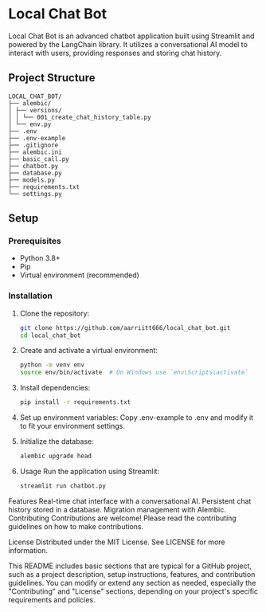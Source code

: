 # Local Chat Bot

Local Chat Bot is an advanced chatbot application built using Streamlit and powered by the LangChain library. It utilizes a conversational AI model to interact with users, providing responses and storing chat history.

## Project Structure

```plaintext
LOCAL_CHAT_BOT/
├── alembic/
│ ├── versions/
│ │ └── 001_create_chat_history_table.py
│ └── env.py
├── .env
├── .env-example
├── .gitignore
├── alembic.ini
├── basic_call.py
├── chatbot.py
├── database.py
├── models.py
├── requirements.txt
└── settings.py
```

## Setup

### Prerequisites

- Python 3.8+
- Pip
- Virtual environment (recommended)

### Installation

1. Clone the repository:

   ```bash
   git clone https://github.com/aarriitt666/local_chat_bot.git
   cd local_chat_bot
   ```

2. Create and activate a virtual environment:

   ```bash
   python -m venv env
   source env/bin/activate  # On Windows use `env\Scripts\activate`
   ```

3. Install dependencies:

   ```bash
   pip install -r requirements.txt
   ```

4. Set up environment variables:
   Copy .env-example to .env and modify it to fit your environment settings.

5. Initialize the database:

   ```bash
   alembic upgrade head
   ```

6. Usage
   Run the application using Streamlit:
   ```bash
   streamlit run chatbot.py
   ```

Features
Real-time chat interface with a conversational AI.
Persistent chat history stored in a database.
Migration management with Alembic.
Contributing
Contributions are welcome! Please read the contributing guidelines on how to make contributions.

License
Distributed under the MIT License. See LICENSE for more information.

This README includes basic sections that are typical for a GitHub project, such as a project description, setup instructions, features, and contribution guidelines. You can modify or extend any section as needed, especially the "Contributing" and "License" sections, depending on your project's specific requirements and policies.
